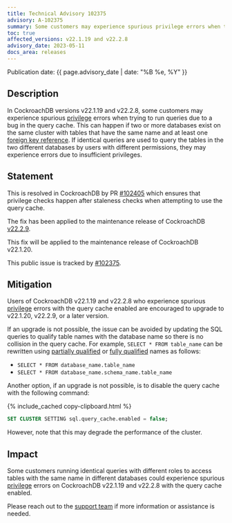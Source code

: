 ```yaml
---
title: Technical Advisory 102375
advisory: A-102375
summary: Some customers may experience spurious privilege errors when trying to run queries due to a bug in the query cache.
toc: true
affected_versions: v22.1.19 and v22.2.8
advisory_date: 2023-05-11
docs_area: releases
---
```


Publication date: {{ page.advisory_date | date: "%B %e, %Y" }}

## Description

In CockroachDB versions v22.1.19 and v22.2.8, some customers may experience spurious [privilege](../v22.2/security-reference/authorization.html#privileges) errors when trying to run queries due to a bug in the query cache. This can happen if two or more databases exist on the same cluster with tables that have the same name and at least one [foreign key reference](../v22.2/foreign-key.html). If identical queries are used to query the tables in the two different databases by users with different permissions, they may experience errors due to insufficient privileges.

## Statement

This is resolved in CockroachDB by PR [#102405](https://github.com/cockroachdb/cockroach/issues/102405) which ensures that privilege checks happen after staleness checks when attempting to use the query cache.

The fix has been applied to the maintenance release of CockroachDB [v22.2.9](../releases/v22.2.html#v22-2-9).

This fix will be applied to the maintenance release of CockroachDB v22.1.20.

This public issue is tracked by [#102375](https://github.com/cockroachdb/cockroach/issues/102375).

## Mitigation

Users of CockroachDB v22.1.19 and v22.2.8 who experience spurious [privilege](../v22.2/security-reference/authorization.html#privileges) errors with the query cache enabled are encouraged to upgrade to v22.1.20, v22.2.9, or a later version.

If an upgrade is not possible, the issue can be avoided by updating the SQL queries to qualify table names with the database name so there is no collision in the query cache. For example, `SELECT * FROM table_name` can be rewritten using [partially qualified](../v22.2/sql-name-resolution.html#lookup-with-partially-qualified-names) or [fully qualified](../v22.2/sql-name-resolution.html#lookup-with-fully-qualified-names) names as follows:

- `SELECT * FROM database_name.table_name`
- `SELECT * FROM database_name.schema_name.table_name`

Another option, if an upgrade is not possible, is to disable the query cache with the following command:

{% include_cached copy-clipboard.html %}
~~~ sql
SET CLUSTER SETTING sql.query_cache.enabled = false;
~~~

However, note that this may degrade the performance of the cluster.

## Impact

Some customers running identical queries with different roles to access tables with the same name in different databases could experience spurious [privilege](../v22.2/security-reference/authorization.html#privileges) errors on CockroachDB v22.1.19 and v22.2.8 with the query cache enabled.

Please reach out to the [support team](https://support.cockroachlabs.com) if more information or assistance is needed.
